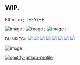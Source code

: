 ## WIP.

Ethos >>; THEY/HE

![image](https://github.com/user-attachments/assets/543f9045-a443-41cc-a878-879e862791a4) ; ![image](https://github.com/user-attachments/assets/9f51e8f3-19d1-48d1-b337-885ba0f29b3c) ; ![image](https://github.com/user-attachments/assets/6dcb7d35-057b-4d13-8696-a3fb0b6f840c) ; 

BLINKIES>
<img src="https://64.media.tumblr.com/68bb9e71ec030bfeb579002c6761aa36/e4f8c035f1add387-c1/s100x200/4e71c3046aa1c1762b708bd37a59d32adce5bb6c.gifv"/>  <img src="https://64.media.tumblr.com/3cbffba621ab1f258639809f22eb6fe9/8102d034afa52614-77/s400x600/63cdd4cb6e9a8a33e7c8cb38dfb3cf2a479c8f06.gifv"/> <img src="https://64.media.tumblr.com/7288c929848491a37af56f346c854981/b85abb62f5d40bba-bc/s250x400/bfd2ec6f13cd92d31181671fde257be5f420ec95.gifv"/> <img src="https://64.media.tumblr.com/867d93bf10e89cc66cc9e1d00a9ec36b/daa0fddf21ff9628-c5/s100x200/47c73261ed166f529d7fbb085e82c81d6cb9b15d.pnj"/> <img src="https://64.media.tumblr.com/1646edadb9af792d820f05c6b1e7dfcb/2f8834b47d90034d-af/s250x400/699cafc7b95a3208924665b4dcc3be2bf34326f4.pnj"/> <img src="https://64.media.tumblr.com/dee4f1cf86232cb9dc505c03b98f5043/4ce41699b051c695-85/s400x600/b545509867f0820600e5328936960d41295ebf32.gifv"/> <img src="https://64.media.tumblr.com/603280bb25174fe4ab92aa165ef7d0a8/321aa268678c99b9-ff/s100x200/d28fa8f73c9bd03444110b6b310f5a53cc2bd5eb.gifv"/> <img src="https://64.media.tumblr.com/8799dd967b05d6d25073496ada2dcee6/7fd8de99c27e763a-fc/s100x200/a7bb7effcc93fe312a39d4878981617c455f008f.gifv"/>


![image](https://github.com/user-attachments/assets/5e48a0f5-007b-4c39-b219-0902ad30c6df)

[![spotify-github-profile](https://spotify-github-profile.kittinanx.com/api/view?uid=6z68c5h5e1swo9dld5kmka3b3&cover_image=true&theme=default&show_offline=false&background_color=121212&interchange=false&bar_color=a00d0d)](https://github.com/kittinan/spotify-github-profile)
